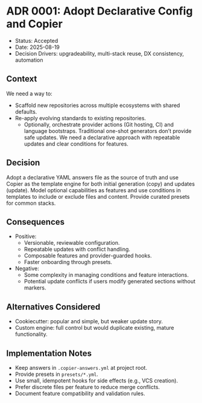 # ADR 0001: Adopt Declarative Config and Copier

- Status: Accepted
- Date: 2025-08-19
- Decision Drivers: upgradeability, multi-stack reuse, DX consistency, automation

## Context

We need a way to:

- Scaffold new repositories across multiple ecosystems with shared defaults.
- Re-apply evolving standards to existing repositories.
    - Optionally, orchestrate provider actions (Git hosting, CI) and language bootstraps.
      Traditional one-shot generators don’t provide safe updates.
      We need a declarative approach with repeatable updates and
      clear conditions for features.

## Decision

Adopt a declarative YAML answers file as the source of truth and use Copier as the template engine for both initial
generation (copy) and updates (update).
Model optional capabilities as features and use conditions in templates to include or exclude files and content.
Provide curated presets for common stacks.

## Consequences

- Positive:
    - Versionable, reviewable configuration.
    - Repeatable updates with conflict handling.
    - Composable features and provider-guarded hooks.
    - Faster onboarding through presets.
- Negative:
    - Some complexity in managing conditions and feature interactions.
    - Potential update conflicts if users modify generated sections without markers.

## Alternatives Considered

- Cookiecutter: popular and simple, but weaker update story.
- Custom engine: full control but would duplicate existing, mature functionality.

## Implementation Notes

- Keep answers in `.copier-answers.yml` at project root.
- Provide presets in `presets/*.yml`.
- Use small, idempotent hooks for side effects (e.g., VCS creation).
- Prefer discrete files per feature to reduce merge conflicts.
- Document feature compatibility and validation rules.
